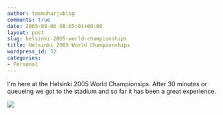 ```yaml
---
author: teemuharjublog
comments: true
date: 2005-08-06 08:05:01+00:00
layout: post
slug: helsinki-2005-world-championships
title: Helsinki 2005 World Championships
wordpress_id: 52
categories:
- Personal
---
```


I'm here at the Helsinki 2005 World Championsips. After 30 minutes or queueing we got to the stadium and so far it has been a great experience.



[![](http://www.teemuharju.net/wp-photos/thumb.20050806-110500-1.jpg)](http://www.teemuharju.net/wp-photos/20050806-110500-1.jpg)
